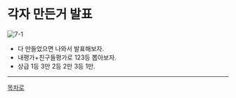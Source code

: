 각자 만든거 발표  
=======================
![7-1](https://github.com/isp829/HU/blob/master/images/lecture7/7-1.jpg)
* 다 만들었으면 나와서 발표해보자.  
* 내평가+친구들평가로 123등 뽑아보자.
* 상급 1등 3만 2등 2만 3등 1만.       
--------------------------------------------------------------------------------------   
[목차로](https://github.com/isp829/HU/blob/master/README.md)  

    
